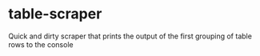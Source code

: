 # table-scraper
Quick and dirty scraper that prints the output of the first grouping of table rows to the console
